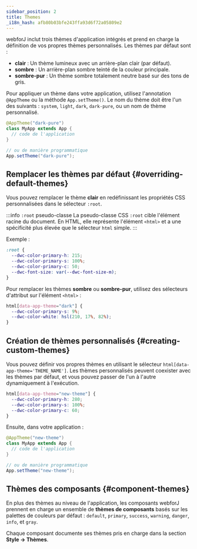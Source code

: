 ```yaml
---
sidebar_position: 2
title: Themes
_i18n_hash: afb80b03bfe243ffa93d6f72a05809e2
---
```

webforJ inclut trois thèmes d'application intégrés et prend en charge la définition de vos propres thèmes personnalisés. Les thèmes par défaut sont :

- **clair** : Un thème lumineux avec un arrière-plan clair (par défaut).
- **sombre** : Un arrière-plan sombre teinté de la couleur principale.
- **sombre-pur** : Un thème sombre totalement neutre basé sur des tons de gris.

Pour appliquer un thème dans votre application, utilisez l'annotation `@AppTheme` ou la méthode `App.setTheme()`. Le nom du thème doit être l'un des suivants : `system`, `light`, `dark`, `dark-pure`, ou un nom de thème personnalisé.

```java
@AppTheme("dark-pure")
class MyApp extends App {
  // code de l'application
}

// ou de manière programmatique
App.setTheme("dark-pure");
```

## Remplacer les thèmes par défaut {#overriding-default-themes}

Vous pouvez remplacer le thème **clair** en redéfinissant les propriétés CSS personnalisées dans le sélecteur `:root`.

:::info `:root` pseudo-classe
La pseudo-classe CSS `:root` cible l'élément racine du document. En HTML, elle représente l'élément `<html>` et a une spécificité plus élevée que le sélecteur `html` simple.
:::

Exemple :

```css
:root {
  --dwc-color-primary-h: 215;
  --dwc-color-primary-s: 100%;
  --dwc-color-primary-c: 50;
  --dwc-font-size: var(--dwc-font-size-m);
}
```

Pour remplacer les thèmes **sombre** ou **sombre-pur**, utilisez des sélecteurs d'attribut sur l'élément `<html>` :

```css
html[data-app-theme="dark"] {
  --dwc-color-primary-s: 9%;
  --dwc-color-white: hsl(210, 17%, 82%);
}
```

## Création de thèmes personnalisés {#creating-custom-themes}

Vous pouvez définir vos propres thèmes en utilisant le sélecteur `html[data-app-theme='THEME_NAME']`. Les thèmes personnalisés peuvent coexister avec les thèmes par défaut, et vous pouvez passer de l'un à l'autre dynamiquement à l'exécution.

```css
html[data-app-theme="new-theme"] {
  --dwc-color-primary-h: 280;
  --dwc-color-primary-s: 100%;
  --dwc-color-primary-c: 60;
}
```

Ensuite, dans votre application :

```java
@AppTheme("new-theme")
class MyApp extends App {
  // code de l'application
}

// ou de manière programmatique
App.setTheme("new-theme");
```

## Thèmes des composants {#component-themes}

En plus des thèmes au niveau de l'application, les composants webforJ prennent en charge un ensemble de **thèmes de composants** basés sur les palettes de couleurs par défaut : `default`, `primary`, `success`, `warning`, `danger`, `info`, et `gray`.

Chaque composant documente ses thèmes pris en charge dans la section **Style → Thèmes**.
